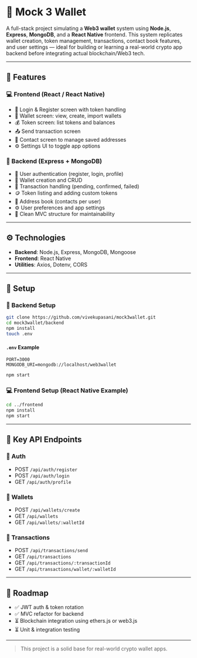# 🦾 Mock 3 Wallet 

A full-stack project simulating a **Web3 wallet** system using **Node.js**, **Express**, **MongoDB**, and a **React Native** frontend. This system replicates wallet creation, token management, transactions, contact book features, and user settings — ideal for building or learning a real-world crypto app backend before integrating actual blockchain/Web3 tech.

---

## 🚀 Features


### 💻 Frontend (React / React Native)
- 👤 Login & Register screen with token handling
- 🧳 Wallet screen: view, create, import wallets
- 💰 Token screen: list tokens and balances
- 📤 Send transaction screen
- 📖 Contact screen to manage saved addresses
- ⚙️ Settings UI to toggle app options

### 🔗 Backend (Express + MongoDB)
- 🔐 User authentication (register, login, profile)
- 💼 Wallet creation and CRUD
- 💸 Transaction handling (pending, confirmed, failed)
- 🪙 Token listing and adding custom tokens
- 📒 Address book (contacts per user)
- ⚙️ User preferences and app settings
- 🧱 Clean MVC structure for maintainability

---

## ⚙️ Technologies

- **Backend**: Node.js, Express, MongoDB, Mongoose
- **Frontend**: React Native 
- **Utilities**: Axios, Dotenv, CORS

---

## 🧪 Setup

### 🔧 Backend Setup
```bash
git clone https://github.com/vivekupasani/mock3wallet.git
cd mock3wallet/backend
npm install
touch .env
```

#### `.env` Example
```
PORT=3000
MONGODB_URI=mongodb://localhost/web3wallet
```

```bash
npm start
```

### 💻 Frontend Setup (React Native Example)
```bash
cd ../frontend
npm install
npm start
```

---

## 🔌 Key API Endpoints

### 🔐 Auth
- POST `/api/auth/register`
- POST `/api/auth/login`
- GET `/api/auth/profile`

### 💼 Wallets
- POST `/api/wallets/create`
- GET `/api/wallets`
- GET `/api/wallets/:walletId`

### 💸 Transactions
- POST `/api/transactions/send`
- GET `/api/transactions`
- GET `/api/transactions/:transactionId`
- GET `/api/transactions/wallet/:walletId`

---

## 🔮 Roadmap
- ✅ JWT auth & token rotation
- ✅ MVC refactor for backend
- ⏳ Blockchain integration using ethers.js or web3.js
- ⏳ Unit & integration testing

---

> This project is a solid base for real-world crypto wallet apps.
